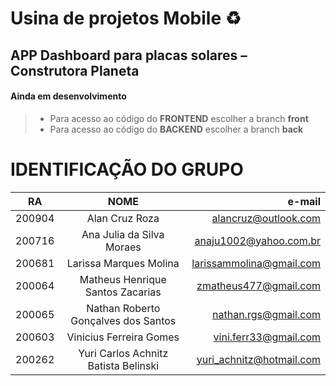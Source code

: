 # Usina de projetos Mobile ♻️
## APP Dashboard para placas solares – Construtora Planeta
#### Ainda em desenvolvimento

>  * Para acesso ao código do **FRONTEND** escolher a branch **front**
>  * Para acesso ao código do **BACKEND** escolher a branch **back**

# **IDENTIFICAÇÃO DO GRUPO**

|   RA   |                 NOME                 |         e-mail           |
|--------|:------------------------------------:|-------------------------:|
| 200904 | Alan Cruz Roza                       | alancruz@outlook.com     |
| 200716 | Ana Julia da Silva Moraes            | anaju1002@yahoo.com.br   |
| 200681 | Larissa Marques Molina               | larissammolina@gmail.com |
| 200064 | Matheus Henrique Santos Zacarias     | zmatheus477@gmail.com    |
| 200065 | Nathan Roberto Gonçalves dos Santos  | nathan.rgs@gmail.com     |
| 200603 | Vinicius Ferreira Gomes              | vini.ferr33@gmail.com    |
| 200262 | Yuri Carlos Achnitz Batista Belinski | yuri_achnitz@hotmail.com |


